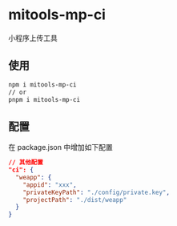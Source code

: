 # mitools-mp-ci

小程序上传工具

## 使用

```bash
npm i mitools-mp-ci
// or
pnpm i mitools-mp-ci
```

## 配置

在 package.json 中增加如下配置

```json
// 其他配置
"ci": {
  "weapp": {
    "appid": "xxx",
    "privateKeyPath": "./config/private.key",
    "projectPath": "./dist/weapp"
  }
}
```
